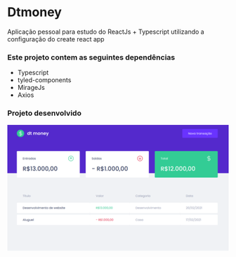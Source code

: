 # Dtmoney
Aplicação pessoal para estudo do ReactJs + Typescript utilizando a configuração do create react app


### Este projeto contem as seguintes dependências

- Typescript
- tyled-components
- MirageJs
- Axios

### Projeto desenvolvido


<img src="public/dtmoney.png" alt="Projeto desenvolvido"/>